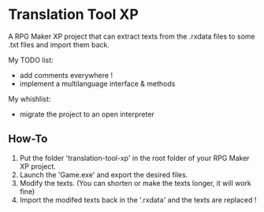 # Translation Tool XP

A RPG Maker XP project that can extract texts from the .rxdata files to some .txt files and import them back.

My TODO list:
- add comments everywhere !
- implement a multilanguage interface & methods

My whishlist:
- migrate the project to an open interpreter

## How-To

1. Put the folder 'translation-tool-xp' in the root folder of your RPG Maker XP project.
2. Launch the 'Game.exe' and export the desired files.
3. Modify the texts. (You can shorten or make the texts longer, it will work fine)
4. Import the modifed texts back in the '.rxdata' and the texts are replaced !

